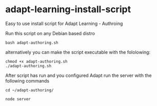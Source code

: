 # adapt-learning-install-script
Easy to use install script for Adapt Learning - Authroing

Run this script on any Debian based distro

```
bash adapt-authoring.sh
```

alternatively you can make the script executable with the fololowing:

```
chmod +x adapt-authoring.sh
./adapt-authoring.sh
```

After script has run and you configured Adapt run the server with the following commands

```
cd ~/adapt-authoring/

node server
```

